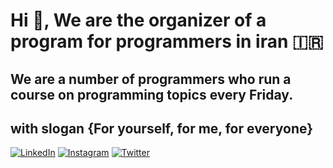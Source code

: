 # Hi 👋, We are the organizer of a program for programmers in iran 🇮🇷

## We are a number of programmers who run a course on programming topics every Friday.
## with slogan {For yourself, for me, for everyone}

[![LinkedIn](https://img.shields.io/badge/linkedin-%230077B5.svg?style=for-the-badge&logo=linkedin&logoColor=white)](https://www.linkedin.com/in/ssbostan)
[![Instagram](https://img.shields.io/badge/instagram-%23E4405F.svg?style=for-the-badge&logo=Instagram&logoColor=white)](https://www.instagram.com/fingercodre)
[![Twitter](https://img.shields.io/badge/twitter-%231DA1F2.svg?style=for-the-badge&logo=Twitter&logoColor=white)](https://twitter.com/fingercoder)
